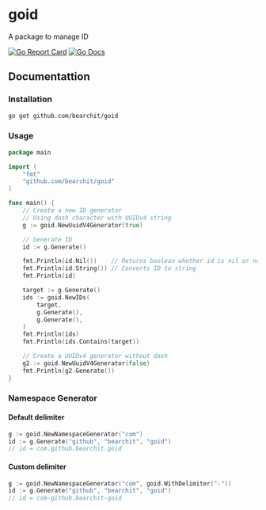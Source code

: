 # goid

A package to manage ID

[![Go Report Card](https://goreportcard.com/badge/github.com/bearchit/goid)](https://goreportcard.com/report/github.com/bearchit/goid)
[![Go Docs](https://godoc.org/github.com/bearchit/goid?status.svg)](https://pkg.go.dev/github.com/bearchit/goid)

## Documentattion

### Installation

```sh
go get github.com/bearchit/goid
```

### Usage

```go
package main

import (
	"fmt"
	"github.com/bearchit/goid"
)

func main() {
	// Create a new ID generator
	// Using dash character with UUIDv4 string
	g := goid.NewUuidV4Generator(true)

	// Generate ID
	id := g.Generate()

	fmt.Println(id.Nil())    // Returns boolean whether id is nil or not
	fmt.Println(id.String()) // Converts ID to string
	fmt.Println(id)

	target := g.Generate()
	ids := goid.NewIDs(
		target,
		g.Generate(),
		g.Generate(),
	)
	fmt.Println(ids)
	fmt.Println(ids.Contains(target))

	// Create a UUIDv4 generator without dash
	g2 := goid.NewUuidV4Generator(false)
	fmt.Println(g2.Generate())
}
```

### Namespace Generator

#### Default delimiter
```go
g := goid.NewNamespaceGenerator("com")
id := g.Generate("github", "bearchit", "goid")
// id = com.github.bearchit.goid
```

#### Custom delimiter
```go
g := goid.NewNamespaceGenerator("com", goid.WithDelimiter("-"))
id := g.Generate("github", "bearchit", "goid")
// id = com-github.bearchit-goid
```
